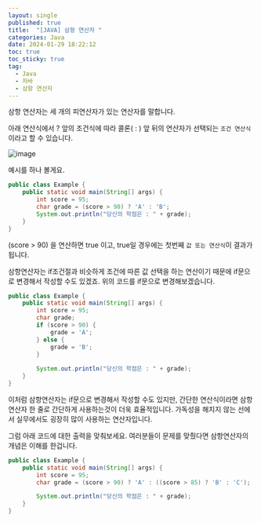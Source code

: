 ```yaml
---
layout: single
published: true
title:  "[JAVA] 삼항 연산자 "
categories: Java
date: 2024-01-29 18:22:12
toc: true
toc_sticky: true
tag:   
  - Java
  - 자바
  - 삼항 연산자
---
```


삼항 연산자는 세 개의 피연산자가 있는 연산자를 말합니다. 

아래 연산식에서 ? 앞의 조건식에 따라 콜론( : ) 앞 뒤의 연산자가 선택되는 `조건 연산식` 이라고 할 수 있습니다. 


![image](https://github.com/BaxDailyGit/BaxDailyGit/assets/99312529/9300cbb8-6ebe-44da-934d-1f6a696555bc)

예시를 하나 볼게요.

```java
public class Example {
	public static void main(String[] args) {
		int score = 95;
		char grade = (score > 90) ? 'A' : 'B';
		System.out.println("당신의 학점은 : " + grade);
	}
}
```

(score > 90) 을 연산하면 true 이고, true일 경우에는 첫번째 `값 또는 연산식`이 결과가 됩니다. 

삼항연산자는 if조건절과 비슷하게 조건에 따른 값 선택을 하는 연산이기 때문에 if문으로 변경해서 작성할 수도 있겠죠. 위의 코드를 if문으로 변경해보겠습니다.

```java
public class Example {
	public static void main(String[] args) {
		int score = 95;
		char grade;
		if (score > 90) {
			grade = 'A';
		} else {
			grade = 'B';
		}
		
		System.out.println("당신의 학점은 : " + grade);
	}
}
```

이처럼 삼항연산자는 if문으로 변경해서 작성할 수도 있지만, 간단한 연산식이라면 삼항연산자 한 줄로 간단하게 사용하는것이 더욱 효율적입니다. 가독성을 해치지 않는 선에서 실무에서도 굉장히 많이 사용하는 연산자입니다. 

그럼 아래 코드에 대한 출력을 맞춰보세요. 여러분들이 문제를 맞췄다면 삼항연산자의 개념은 이해를 한겁니다.

```java
public class Example {
	public static void main(String[] args) {
		int score = 95;
		char grade = (score > 90) ? 'A' : ((score > 85) ? 'B' : 'C'); 

		System.out.println("당신의 학점은 : " + grade);
	}
}
```